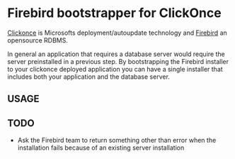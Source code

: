 Firebird bootstrapper for ClickOnce
===================================

[Clickonce](http://msdn.microsoft.com/en-us/library/t71a733d(v=vs.100).aspx) is Microsofts deployment/autoupdate technology and [Firebird](http://www.firebirdsql.org/) an opensource RDBMS.

In general an application that requires a database server would require the server preinstalled in a previous step. By bootstrapping the Firebird installer to your clickonce deployed application you can have a single installer that includes both your application and the database server.

USAGE
--------------



TODO
--------------

- Ask the Firebird team to return something other than error when the installation fails because of an existing server installation